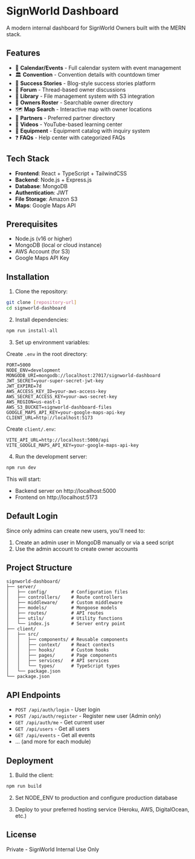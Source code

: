 # SignWorld Dashboard

A modern internal dashboard for SignWorld Owners built with the MERN stack.

## Features

- 📅 **Calendar/Events** - Full calendar system with event management
- 🏛 **Convention** - Convention details with countdown timer
- 📝 **Success Stories** - Blog-style success stories platform
- 💬 **Forum** - Thread-based owner discussions
- 📂 **Library** - File management system with S3 integration
- 👥 **Owners Roster** - Searchable owner directory
- 🗺️ **Map Search** - Interactive map with owner locations
- 🤝 **Partners** - Preferred partner directory
- 🎥 **Videos** - YouTube-based learning center
- 🛒 **Equipment** - Equipment catalog with inquiry system
- ❓ **FAQs** - Help center with categorized FAQs

## Tech Stack

- **Frontend**: React + TypeScript + TailwindCSS
- **Backend**: Node.js + Express.js
- **Database**: MongoDB
- **Authentication**: JWT
- **File Storage**: Amazon S3
- **Maps**: Google Maps API

## Prerequisites

- Node.js (v16 or higher)
- MongoDB (local or cloud instance)
- AWS Account (for S3)
- Google Maps API Key

## Installation

1. Clone the repository:
```bash
git clone [repository-url]
cd signworld-dashboard
```

2. Install dependencies:
```bash
npm run install-all
```

3. Set up environment variables:

Create `.env` in the root directory:
```env
PORT=5000
NODE_ENV=development
MONGODB_URI=mongodb://localhost:27017/signworld-dashboard
JWT_SECRET=your-super-secret-jwt-key
JWT_EXPIRE=7d
AWS_ACCESS_KEY_ID=your-aws-access-key
AWS_SECRET_ACCESS_KEY=your-aws-secret-key
AWS_REGION=us-east-1
AWS_S3_BUCKET=signworld-dashboard-files
GOOGLE_MAPS_API_KEY=your-google-maps-api-key
CLIENT_URL=http://localhost:5173
```

Create `client/.env`:
```env
VITE_API_URL=http://localhost:5000/api
VITE_GOOGLE_MAPS_API_KEY=your-google-maps-api-key
```

4. Run the development server:
```bash
npm run dev
```

This will start:
- Backend server on http://localhost:5000
- Frontend on http://localhost:5173

## Default Login

Since only admins can create new users, you'll need to:

1. Create an admin user in MongoDB manually or via a seed script
2. Use the admin account to create owner accounts

## Project Structure

```
signworld-dashboard/
├── server/
│   ├── config/         # Configuration files
│   ├── controllers/    # Route controllers
│   ├── middleware/     # Custom middleware
│   ├── models/         # Mongoose models
│   ├── routes/         # API routes
│   ├── utils/          # Utility functions
│   └── index.js        # Server entry point
├── client/
│   ├── src/
│   │   ├── components/ # Reusable components
│   │   ├── context/    # React contexts
│   │   ├── hooks/      # Custom hooks
│   │   ├── pages/      # Page components
│   │   ├── services/   # API services
│   │   └── types/      # TypeScript types
│   └── package.json
└── package.json
```

## API Endpoints

- `POST /api/auth/login` - User login
- `POST /api/auth/register` - Register new user (Admin only)
- `GET /api/auth/me` - Get current user
- `GET /api/users` - Get all users
- `GET /api/events` - Get all events
- ... (and more for each module)

## Deployment

1. Build the client:
```bash
npm run build
```

2. Set NODE_ENV to production and configure production database

3. Deploy to your preferred hosting service (Heroku, AWS, DigitalOcean, etc.)

## License

Private - SignWorld Internal Use Only